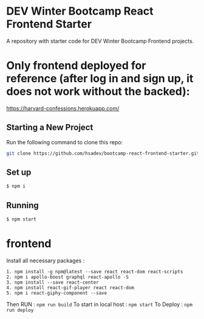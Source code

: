 # DEV Winter Bootcamp React Frontend Starter

A repository with starter code for DEV Winter Bootcamp Frontend projects.

# Only frontend deployed for reference (after log in and sign up, it does not work without the backed):

https://harvard-confessions.herokuapp.com/

## Starting a New Project

Run the following command to clone this repo:

```bash
git clone https://github.com/hsadev/bootcamp-react-frontend-starter.git
```

## Set up

```bash
$ npm i
```

## Running

```bash
$ npm start
```

# frontend

Install all necessary packages :

```
1. npm install -g npm@latest --save react react-dom react-scripts
2. npm i apollo-boost graphql react-apollo -S
3. npm install --save react-center
4. npm install react-gif-player react react-dom
5. npm i react-giphy-component --save

```

Then RUN : `npm run build`
To start in local host : `npm start`
To Deploy : `npm run deploy`
